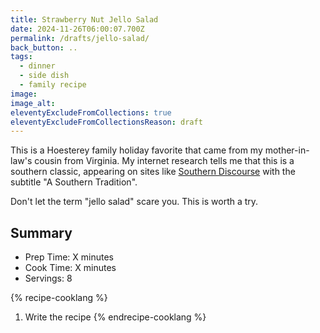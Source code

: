 ```yaml
---
title: Strawberry Nut Jello Salad
date: 2024-11-26T06:00:07.700Z
permalink: /drafts/jello-salad/
back_button: ..
tags:
  - dinner
  - side dish
  - family recipe
image: 
image_alt: 
eleventyExcludeFromCollections: true
eleventyExcludeFromCollectionsReason: draft
---
```


This is a Hoesterey family holiday favorite that came from my mother-in-law's cousin from Virginia.
My internet research tells me that this is a southern classic, appearing on sites like [Southern Discourse](https://southerndiscourse.com/strawberry-jello-salad/) with the subtitle "A Southern Tradition".

Don't let the term "jello salad" scare you.
This is worth a try.

## Summary

- Prep Time: X minutes
- Cook Time: X minutes
- Servings: 8

{% recipe-cooklang %}
1. Write the recipe
{% endrecipe-cooklang %}
